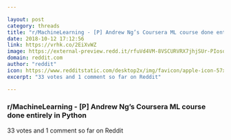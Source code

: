 ```yaml
---

layout: post
category: threads
title: "r/MachineLearning - [P] Andrew Ng’s Coursera ML course done entirely in Python"
date: 2018-10-12 17:12:56
link: https://vrhk.co/2EiXvWZ
image: https://external-preview.redd.it/rfuVd4VM-8VSCURVRX7jhjSUr-PIosq-Brgh9cuisDE.jpg?auto=webp&s=48736488116542278d30334f19514a9efb53dd6b
domain: reddit.com
author: "reddit"
icon: https://www.redditstatic.com/desktop2x/img/favicon/apple-icon-57x57.png
excerpt: "33 votes and 1 comment so far on Reddit"

---
```


### r/MachineLearning - [P] Andrew Ng’s Coursera ML course done entirely in Python

33 votes and 1 comment so far on Reddit